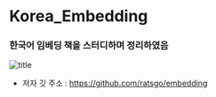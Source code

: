 # Korea_Embedding
### 한국어 임베딩 책을 스터디하며 정리하였음
![title](https://user-images.githubusercontent.com/43091713/124934630-dd94a580-e03f-11eb-90f7-129fbba929c6.png)
- 저자 깃 주소 : https://github.com/ratsgo/embedding
